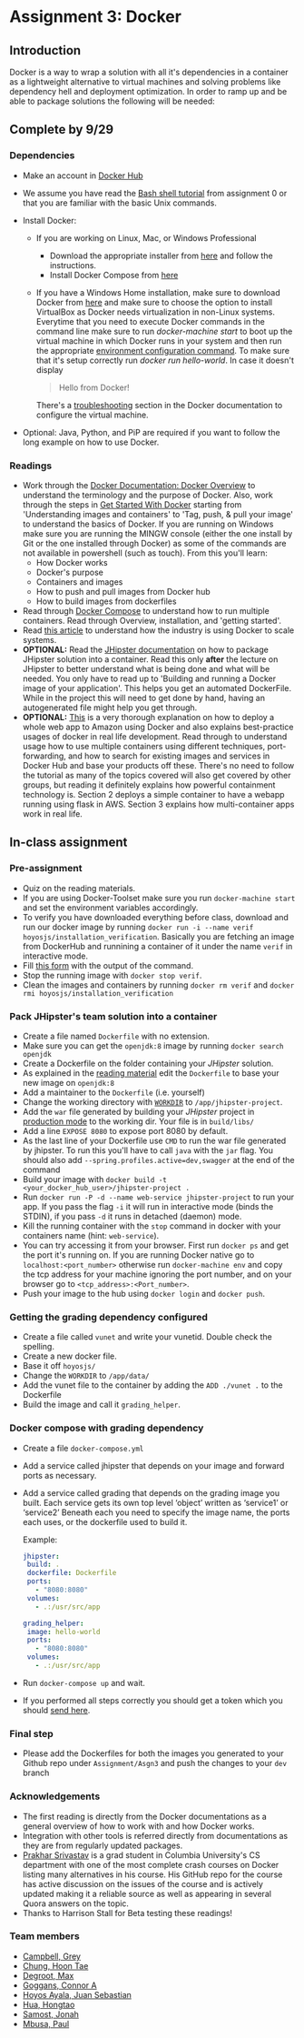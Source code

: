 # Assignment 3: Docker 
## Introduction
Docker is a way to wrap a solution with all it's dependencies in a container as a lightweight alternative to virtual machines and solving problems like dependency hell and deployment optimization. In order to ramp up and be able to package solutions the following will be needed:

## Complete by 9/29
### Dependencies
+ Make an account in [Docker Hub](https://hub.docker.com/)
+ We assume you have read the [Bash shell tutorial](http://www.ee.surrey.ac.uk/Teaching/Unix/) from assignment 0 or that you are familiar with the basic Unix commands.
+ Install Docker:
    - If you are working on Linux, Mac, or Windows Professional
    	+ Download the appropriate installer from [here](https://www.docker.com/products/docker#/windows) and follow the instructions.
    	+ Install Docker Compose from [here](https://docs.docker.com/compose/install/)
    - If you have a Windows Home installation, make sure to download Docker from [here](https://www.docker.com/products/docker-toolbox) and make sure to choose the option to install VirtualBox as Docker needs virtualization in non-Linux systems. Everytime that you need to execute Docker commands in the command line make sure to run *docker-machine start* to boot up the virtual machine in which Docker runs in your system and then run the appropriate [environment configuration command](https://getcarina.com/docs/tutorials/load-docker-environment-on-windows/). To make sure that it's setup correctly run *docker run hello-world*. In case it doesn't display 

    	> Hello from Docker!

    	There's a [troubleshooting](https://docs.docker.com/toolbox/faqs/troubleshoot/) section in the Docker documentation to configure the virtual machine.

+ Optional: Java, Python, and PiP are required if you want to follow the long example on how to use Docker.

### Readings
+ Work through the [Docker Documentation: Docker Overview](https://docs.docker.com/engine/understanding-docker/) to understand the terminology and the purpose of Docker. Also, work through the steps in [Get Started With Docker](https://docs.docker.com/engine/getstarted/step_two/) starting from 'Understanding images and containers' to 'Tag, push, & pull your image' to understand the basics of Docker. If you are running on Windows make sure you are running the MINGW console (either the one install by Git or the one installed through Docker) as some of the commands are not available in powershell (such as touch).
	From this you'll learn:
	- How Docker works
	- Docker's purpose
	- Containers and images
	- How to push and pull images from Docker hub
	- How to build images from dockerfiles
+ Read through [Docker Compose](https://docs.docker.com/compose/overview/) to understand how to run multiple containers. Read through Overview, installation, and 'getting started'.
+ Read [this article](https://gigaom.com/2014/06/10/why-companies-like-google-spotify-and-red-hat-are-embracing-dockers-open-source-containers/) to understand how the industry is using Docker to scale systems.
+ **OPTIONAL:** Read the [JHipster documentation](https://jhipster.github.io/docker-compose/) on how to package JHipster solution into a container. Read this only **after** the lecture on JHipster to better understand what is being done and what will be needed. You only have to read up to 'Building and running a Docker image of your application'. This helps you get an automated DockerFile. While in the project this will need to get done by hand, having an autogenerated file might help you get through.
+ **OPTIONAL:** [This](https://prakhar.me/docker-curriculum/#webapps) is a very thorough explanation on how to deploy a whole web app to Amazon using Docker and also explains best-practice usages of docker in real life development. Read through to understand usage how to use multiple containers using different techniques, port-forwarding, and how to search for existing images and services in Docker Hub and base your products off these. There's no need to follow the tutorial as many of the topics covered will also get covered by other groups, but reading it definitely explains how powerful containment technology is. Section 2 deploys a simple container to have a webapp running using flask in AWS. Section 3 explains how multi-container apps work in real life. 

## In-class assignment
### Pre-assignment
+ Quiz on the reading materials.
+ If you are using Docker-Toolset make sure you run `docker-machine start` and set the environment variables accordingly.
+ To verify you have downloaded everything before class, download and run our docker image by running `docker run -i --name verif hoyosjs/installation_verification`. Basically you are fetching an image from DockerHub and runnining a container of it under the name `verif` in interactive mode. 
+ Fill [this form](https://docs.google.com/a/vanderbilt.edu/forms/d/e/1FAIpQLScZ7tOaBJjbu95gM8l1jv4OmnYgagh8jVmrwxa1dukQd19xRA/viewform?c=0&w=1) with the output of the command.
+ Stop the running image with `docker stop verif`.
+ Clean the images and containers by running `docker rm verif` and `docker rmi hoyosjs/installation_verification`

### Pack JHipster's team solution into a container
+ Create a file named `Dockerfile` with no extension.
+ Make sure you can get the `openjdk:8` image by running `docker search openjdk`
+ Create a Dockerfile on the folder containing your _JHipster_ solution.
+ As explained in the [reading material](https://docs.docker.com/engine/getstarted/step_four/) edit the `Dockerfile` to base your new image on `openjdk:8`
+ Add a maintainer to the `Dockerfile` (i.e. yourself)
+ Change the working directory with [`WORKDIR`](https://docs.docker.com/engine/reference/run/#workdir) to `/app/jhipster-project`.
+ Add the `war` file generated by building your _JHipster_ project in [production mode](https://index.docker.io/v1/search?q=alpine&n=25) to the working dir. Your file is in `build/libs/` 
+ Add a line `EXPOSE 8080` to expose port 8080 by default.
+ As the last line of your Dockerfile use `CMD` to run the war file generated by jhipster. To run this you'll have to call `java` with the `jar` flag. You should also add `--spring.profiles.active=dev,swagger` at the end of the command 
+ Build your image with `docker build -t <your_docker_hub_user>/jhipster-project .`
+ Run `docker run -P -d --name web-service jhipster-project` to run your app. If you pass the flag `-i` it will run in interactive mode (binds the STDIN), if you pass `-d` it runs in detached (daemon) mode. 
+ Kill the running container with the `stop` command in docker with your containers name (hint: `web-service`).
+ You can try accessing it from your browser. First run `docker ps` and get the port it's running on. If you are running Docker native go to `localhost:<port_number>` otherwise run `docker-machine env` and copy the tcp address for your machine ignoring the port number, and on your browser go to `<tcp_address>:<Port_number>`. 
+ Push your image to the hub using `docker login` and `docker push`.

### Getting the grading dependency configured
+ Create a file called `vunet` and write your vunetid. Double check the spelling.
+ Create a new docker file.
+ Base it off `hoyosjs/`
+ Change the `WORKDIR` to `/app/data/`
+ Add the vunet file to the container by adding the `ADD ./vunet .` to the Dockerfile
+ Build the image and call it `grading_helper`.

### Docker compose with grading dependency 
+ Create a file `docker-compose.yml`
+ Add a service called jhipster that depends on your image and forward ports as necessary.
+ Add a service called grading that depends on the grading image you built. 
	Each service gets its own top level ‘object’ written as ‘service1’ or ‘service2’
	Beneath each you need to specify the image name, the ports each uses, or the dockerfile used to build it.

	 Example:
	 ```yaml
	jhipster:
	  build: .
	  dockerfile: Dockerfile
	  ports:
	    - "8080:8080"
	  volumes:
	    - .:/usr/src/app

	grading_helper:
	  image: hello-world 
	  ports:
	    - "8080:8080"
	  volumes:
	    - .:/usr/src/app
	 ```

+ Run `docker-compose up` and wait.
+ If you performed all steps correctly you should get a token which you should [send here](https://goo.gl/forms/Rq0kb2PowbwHEMr23).

### Final step
+ Please add the Dockerfiles for both the images you generated to your Github repo under `Assignment/Asgn3` and push the changes to your `dev` branch

### Acknowledgements
+ The first reading is directly from the Docker documentations as a general overview of how to work with and how Docker works.
+ Integration with other tools is referred directly from documentations as they are from regularly updated packages.
+ [Prakhar Srivastav](http://prakhar.me/) is a grad student in Columbia University's CS department with one of the most complete crash courses on Docker listing many alternatives in his course. His GitHub repo for the course has active discussion on the issues of the course and is actively updated making it a reliable source as well as appearing in several Quora answers on the topic. 
+ Thanks to Harrison Stall for Beta testing these readings!

### Team members
+ [Campbell, Grey](mailto:grey.e.campbell@vanderbilt.edu)
+ [Chung, Hoon Tae](mailto:hoon.tae.chung@vanderbilt.edu)
+ [Degroot, Max](mailto:alexander.m.degroot@vanderbilt.edu)
+ [Goggans, Connor A](mailto:connor.goggans@vanderbilt.edu)
+ [Hoyos Ayala, Juan Sebastian](mailto:juan.s.hoyos@vanderbilt.edu)
+ [Hua, Hongtao](mailto:hongtao.hua@vanderbilt.edu)
+ [Samost, Jonah](mailto:jonah.samost@vanderbilt.edu)
+ [Mbusa, Paul](mailto:paul.y.mbusa@vanderbilt.edu)
